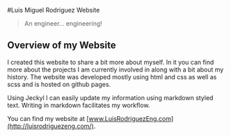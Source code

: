 #Luis Miguel Rodriguez Website
> An engineer... engineering!

## **Overview of my Website**
I created this website to share a bit more about myself. In it you can find more about the projects I am currently involved in along with a bit about my history. The website was developed mostly using html and css as well as scss and is hosted on github pages.

Using Jeckyl I can easily update my information using markdown styled text. Writing in markdown facilitates my workflow.

You can find my website at [www.LuisRodriguezEng.com](http://luisrodriguezeng.com/).
